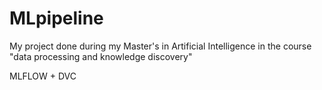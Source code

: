 # MLpipeline
My project done during my Master's in Artificial Intelligence in the course "data processing and knowledge discovery"

MLFLOW + DVC

